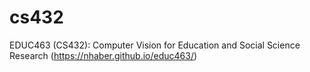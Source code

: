 # cs432
EDUC463 (CS432): Computer Vision for Education and Social Science Research (https://nhaber.github.io/educ463/)
